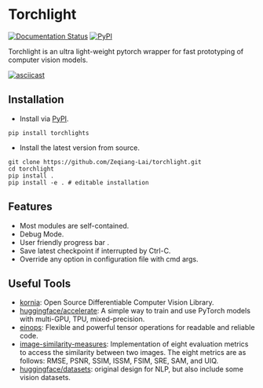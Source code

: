 # Torchlight

[![Documentation Status](https://readthedocs.org/projects/torchlight/badge/?version=latest)](https://torchlight.readthedocs.io/en/latest/?badge=latest)
[![PyPI](https://img.shields.io/pypi/v/torchlights)](https://pypi.org/project/torchlights/)

Torchlight is an ultra light-weight pytorch wrapper for fast prototyping of computer vision models.

[![asciicast](https://asciinema.org/a/441271.svg)](https://asciinema.org/a/441271)

## Installation

- Install via [PyPI](https://pypi.org/project/torchlights/).

```shell
pip install torchlights
```

- Install the latest version from source.

```shell
git clone https://github.com/Zeqiang-Lai/torchlight.git
cd torchlight
pip install .
pip install -e . # editable installation
```

## Features

- Most modules are self-contained.
- Debug Mode.
- User friendly progress bar .
- Save latest checkpoint if interrupted by Ctrl-C.
- Override any option in configuration file with cmd args.


## Useful Tools

- [kornia](https://github.com/kornia/kornia): Open Source Differentiable Computer Vision Library.
- [huggingface/accelerate](https://github.com/huggingface/accelerate/): A simple way to train and use PyTorch models with multi-GPU, TPU, mixed-precision.
- [einops](https://github.com/arogozhnikov/einops): Flexible and powerful tensor operations for readable and reliable code.
- [image-similarity-measures](https://github.com/up42/image-similarity-measures): Implementation of eight evaluation metrics to access the similarity between two images. The eight metrics are as follows: RMSE, PSNR, SSIM, ISSM, FSIM, SRE, SAM, and UIQ.
- [huggingface/datasets](https://github.com/huggingface/datasets/): original design for NLP, but also include some vision datasets.